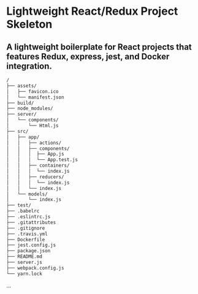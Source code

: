 # Lightweight React/Redux Project Skeleton

## A lightweight boilerplate for React projects that features Redux, express, jest, and Docker integration.

```bash
/
├── assets/
│   ├── favicon.ico
│   └── manifest.json
├── build/
├── node_modules/
├── server/
│   └── components/
│       └── Html.js
├── src/
│   ├── app/
│   │   ├── actions/
│   │   ├── components/
│   │   │  ├── App.js
│   │   │  └── App.test.js
│   │   ├── containers/
│   │   │  └── index.js
│   │   ├── reducers/
│   │   │  └── index.js
│   │   └── index.js
│   └── models/
│       └── index.js
├── test/
├── .babelrc
├── .eslintrc.js
├── .gitattributes
├── .gitignore
├── .travis.yml
├── Dockerfile
├── jest.config.js
├── package.json
├── README.md
├── server.js
├── webpack.config.js
└── yarn.lock
```

...

